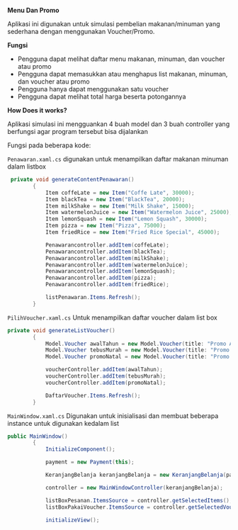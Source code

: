 **Menu Dan Promo**

Aplikasi ini digunakan untuk simulasi pembelian makanan/minuman yang sederhana dengan menggunakan Voucher/Promo.

**Fungsi**

- Pengguna dapat melihat daftar menu makanan, minuman, dan voucher atau promo 
- Pengguna dapat memasukkan atau menghapus list makanan, minuman, dan voucher atau promo
- Pengguna hanya dapat menggunakan satu voucher
- Pengguna dapat melihat total harga beserta potongannya

**How Does it works?**

Aplikasi simulasi ini mengguankan 4 buah model dan 3 buah controller yang berfungsi agar program tersebut bisa dijalankan

Fungsi pada beberapa kode:

`Penawaran.xaml.cs` digunakan untuk menampilkan daftar makanan minuman dalam listbox

```csharp
 private void generateContentPenawaran()
        {
            Item coffeLate = new Item("Coffe Late", 30000);
            Item blackTea = new Item("BlackTea", 20000);
            Item milkShake = new Item("Milk Shake", 15000);
            Item watermelonJuice = new Item("Watermelon Juice", 25000);
            Item lemonSquash = new Item("Lemon Squash", 30000);
            Item pizza = new Item("Pizza", 75000);
            Item friedRice = new Item("Fried Rice Special", 45000);

            Penawarancontroller.addItem(coffeLate);
            Penawarancontroller.addItem(blackTea);
            Penawarancontroller.addItem(milkShake);
            Penawarancontroller.addItem(watermelonJuice);
            Penawarancontroller.addItem(lemonSquash);
            Penawarancontroller.addItem(pizza);
            Penawarancontroller.addItem(friedRice);

            listPenawaran.Items.Refresh();
        }
```

`PilihVoucher.xaml.cs` Untuk menampilkan daftar voucher dalam list box
```csharp
private void generateListVoucher()
        {
            Model.Voucher awalTahun = new Model.Voucher(title: "Promo Awal Tahun Diskon 25%", discInPercent: 25);
            Model.Voucher tebusMurah = new Model.Voucher(title: "Promo Tebus Murah Diskon 30% atau max. 30.000", discInPercent: 30);
            Model.Voucher promoNatal = new Model.Voucher(title: "Promo Natal Potongan 10000", disc: 10000);

            voucherController.addItem(awalTahun);
            voucherController.addItem(tebusMurah);
            voucherController.addItem(promoNatal);

            DaftarVoucher.Items.Refresh();
        }

```
`MainWindow.xaml.cs` Digunakan untuk inisialisasi dan membuat beberapa instance untuk digunakan kedalam list

```csharp
public MainWindow()
        {
            InitializeComponent();

            payment = new Payment(this);

            KeranjangBelanja keranjangBelanja = new KeranjangBelanja(payment, this);

            controller = new MainWindowController(keranjangBelanja);

            listBoxPesanan.ItemsSource = controller.getSelectedItems();
            listBoxPakaiVoucher.ItemsSource = controller.getSelectedVouchers();

            initializeView();
